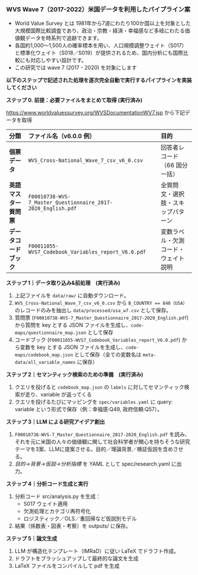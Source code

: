 ### **WVS Wave 7（2017-2022）米国データを利用したパイプライン案**

* World Value Survey とは 1981年から7波にわたり100か国以上を対象とした大規模国際比較調査であり、政治・宗教・経済・幸福感など多岐にわたる価値観データを時系列で追跡できます。  
* 各国約1,000～1,500人の確率標本を用い、人口規模調整ウェイト（S017）と標準化ウェイト（S018／S019）が提供されるため、国内分析にも国際比較にも対応しやすい設計です。
* この研究では wave 7 (2017 - 2020) を対象にします

**以下のステップで記述された処理を逐次完全自動で実行するパイプラインを実装してください**

**ステップ 0\. 前提：必要ファイルをまとめて取得 (実行済み)**

https://www.worldvaluessurvey.org/WVSDocumentationWV7.jsp から下記データを取得

| 分類                   | ファイル名（v6.0.0 例）                                 | 目的                                 |
| :--------------------- | :------------------------------------------------------ | :----------------------------------- |
| **個票データ**         | `WVS_Cross-National_Wave_7_csv_v6_0.csv`  | 回答者レコード（66 国分一括）        |
| **英語マスター質問票** | `F00010738-WVS-7_Master_Questionnaire_2017-2020_English.pdf`    | 全質問文・選択肢・スキップパターン   |
| **データコードブック** | `F00011055-WVS7_Codebook_Variables_report_V6.0.pdf`                                   | 変数ラベル・欠測コード・ウェイト説明 |

**ステップ 1｜データ取り込み&前処理　(実行済み)**

1. 上記ファイルを `data/raw/` に自動ダウンロード。   
2. `WVS_Cross-National_Wave_7_csv_v6_0.csv` から `B_COUNTRY == 840（USA）`のレコードのみを抽出し `data/processed/usa_w7.csv` として保存。
3. 質問票 (`F00010738-WVS-7_Master_Questionnaire_2017-2020_English.pdf`) から質問を key とする JSON ファイルを生成し、`code-maps/questionnaire_map.json` として保存
4. コードブック (`F00011055-WVS7_Codebook_Variables_report_V6.0.pdf`) から変数を key とする JSON ファイルを生成し、`code-maps/codebook_map.json` として保存（全ての変数名は `meta-data/all_variable_names` に保存）

**ステップ 2｜セマンティック検索のための準備　(実行済み)**
1. クエリを投げると `codebook_map.json` の `labels` に対してセマンティック検索が走り、variable が返ってくる
2. クエリを投げるたびにマッピングを `spec/variables.yaml` に query: variable という形式で保存（例：幸福感:Q49, 政府信頼:Q57）。

**ステップ 3｜LLM による研究アイデア創出**

1. `F00010738-WVS-7_Master_Questionnaire_2017-2020_English.pdf` を読み、それを元に米国の人々の価値観に関して社会科学者が関心を持ちそうな研究テーマを3案、LLMに提案させる。目的／理論背景／検証仮説を含めさせる。
2. *目的→背景→仮説→分析指標* を YAML として spec/research.yaml に出力。


**ステップ 4｜分析コード生成と実行**

1. 分析コード src/analysis.py を生成：  
   * S017 ウェイト適用  
   * 欠測処理とカテゴリ再符号化  
   * ロジスティック／OLS／重回帰など仮説別モデル  
2. 結果（係数表・図表・考察）を outputs/ に保存。

**ステップ 5｜論文生成**

1. LLM が構造化テンプレート（IMRaD）に従い LaTeX でドラフト作成。   
2. ドラフトをブラッシュアップして最終的な論文を生成
3. LaTeX ファイルをコンパイルして pdf を生成